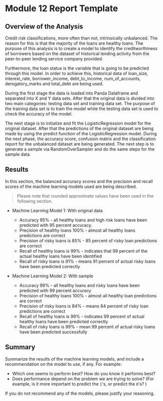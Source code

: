# Module 12 Report Template

## Overview of the Analysis

Credit risk classifications, more often than not, intrinsically unbalanced. The reason for this is that the majority of the loans are healthy loans. The purpose of this analysis is to create a model to identify the creditworthiness of borrowers based on the dataset of historical lending activity from the peer-to-peer lending service company provided.

Furthermore, the loan status is the variable that is going to be predicted through this model. In order to achieve this, historical data of loan_size, interest_rate, borrower_income, debt_to_income, num_of_accounts, derogatory_marks and total_debt are being used.

During the first stage the data is loaded into Panda Dataframe and separated into X and Y data sets. After that the original data is divided into two main categories: testing data set and training data set. The purpose of the training data set is to train the model while the testing data set is used to check the accuracy of the model.

The next stage is to initialize and fit the LogisticRegression model for the original dataset. After that the predictions of the original dataset are being made by using the predict function of the LogisticRegression model. During the next phase, the accuracy score, confusion matrix and the classification report for the unbalanced dataset are being generated. The next step is to generate a sample via RandomOverSampler and do the same steps for the sample data.

## Results

In this section, the balanced accuracy scores and the precision and recall scores of the machine learning models used are being described.

> Please note that rounded approximate values have been used in the following section.

- Machine Learning Model 1: With original data

  - Accuracy 95% - all healthy loans and high risk loans have been predicted with 95 percent accuracy.
  - Precision of healthy loans 100% - almost all healthy loans predictions are correct
  - Precision of risky loans is 85% - 85 percent of risky loan predictions are correct
  - Recall of healthy loans is 99% - indicates that 99 percent of the actual healthy loans have been identified
  - Recall of risky loans is 91% - means 91 percent of actual risky loans have been predicted correctly

- Machine Learning Model 2: With sample

  - Accuracy 99% - all healthy loans and risky loans have been predicted with 99 percent accuracy
  - Precision of healthy loans 100% - almost all healthy loan predictions are correct
  - Precision of risky loans is 84% - means 84 percent of risky loan predictions are correct
  - Recall of healthy loans is 99% - indicates 99 percent of actual healthy loans have been predicted correctly
  - Recall of risky loans is 99% - mean 99 percent of actual risky loans have been predicted successfully

## Summary

Summarize the results of the machine learning models, and include a recommendation on the model to use, if any. For example:

- Which one seems to perform best? How do you know it performs best?
- Does performance depend on the problem we are trying to solve? (For example, is it more important to predict the `1`'s, or predict the `0`'s? )

If you do not recommend any of the models, please justify your reasoning.
